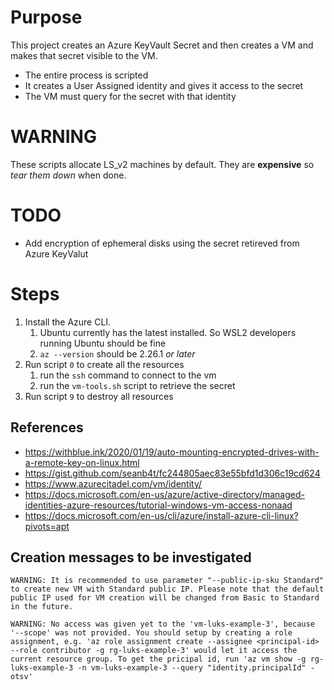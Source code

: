 # Purpose
This project creates an Azure KeyVault Secret and then creates a VM and makes that secret visible to the VM.
* The entire process is scripted
* It creates a User Assigned identity and gives it access to the secret
* The VM must query for the secret with that identity

# WARNING
These scripts allocate LS_v2 machines by default.  They are **expensive** so _tear them down_ when done.

# TODO
* Add encryption of ephemeral disks using the secret retireved from Azure KeyValut

# Steps
1. Install the Azure CLI.  
    1. Ubuntu currently has the latest installed. So WSL2 developers running Ubuntu should be fine 
    1. `az --version` should be 2.26.1 _or later_
1. Run script `0` to create all the resources
    1. run the `ssh` command to connect to the vm
    1. run the `vm-tools.sh` script to retrieve the secret
1. Run script `9` to destroy all resources


## References
* https://withblue.ink/2020/01/19/auto-mounting-encrypted-drives-with-a-remote-key-on-linux.html
* https://gist.github.com/seanb4t/fc244805aec83e55bfd1d306c19cd624
* https://www.azurecitadel.com/vm/identity/
* https://docs.microsoft.com/en-us/azure/active-directory/managed-identities-azure-resources/tutorial-windows-vm-access-nonaad
* https://docs.microsoft.com/en-us/cli/azure/install-azure-cli-linux?pivots=apt




## Creation messages to be investigated
```
WARNING: It is recommended to use parameter "--public-ip-sku Standard" to create new VM with Standard public IP. Please note that the default public IP used for VM creation will be changed from Basic to Standard in the future.

WARNING: No access was given yet to the 'vm-luks-example-3', because '--scope' was not provided. You should setup by creating a role assignment, e.g. 'az role assignment create --assignee <principal-id> --role contributor -g rg-luks-example-3' would let it access the current resource group. To get the pricipal id, run 'az vm show -g rg-luks-example-3 -n vm-luks-example-3 --query "identity.principalId" -otsv'
```
